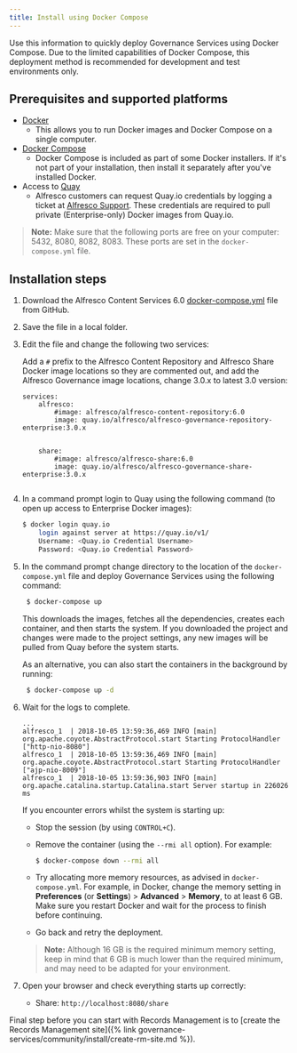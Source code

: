 ```yaml
---
title: Install using Docker Compose
---
```


Use this information to quickly deploy Governance Services using Docker Compose. 
Due to the limited capabilities of Docker Compose, this deployment method is 
recommended for development and test environments only.

## Prerequisites and supported platforms

* [Docker](https://docs.docker.com/install/)
    * This allows you to run Docker images and Docker Compose on a single computer.
* [Docker Compose](https://docs.docker.com/compose/install/)
    * Docker Compose is included as part of some Docker installers. If it's not part of your installation, then install it separately after you've installed Docker.
* Access to [Quay](http://www.quay.io)
    * Alfresco customers can request Quay.io credentials by logging a ticket at [Alfresco Support](https://support.alfresco.com/). These credentials are required to pull private (Enterprise-only) Docker images from Quay.io.

>**Note:** Make sure that the following ports are free on your computer: 5432, 8080, 8082, 8083. These ports are set in the `docker-compose.yml` file.

## Installation steps

1. Download the Alfresco Content Services 6.0 [docker-compose.yml](https://raw.githubusercontent.com/Alfresco/acs-deployment/support/HF/1.0/docker-compose/docker-compose.yml) file from GitHub.

2. Save the file in a local folder.

3. Edit the file and change the following two services:

    Add a `#` prefix to the Alfresco Content Repository and Alfresco Share Docker image locations so they are commented out, 
    and add the Alfresco Governance image locations, change 3.0.x to latest 3.0 version:

    ```text
    services:
        alfresco:
            #image: alfresco/alfresco-content-repository:6.0
            image: quay.io/alfresco/alfresco-governance-repository-enterprise:3.0.x
           
    ```

    ```text
        share:
            #image: alfresco/alfresco-share:6.0
            image: quay.io/alfresco/alfresco-governance-share-enterprise:3.0.x
           
    ```

4. In a command prompt login to Quay using the following command (to open up access to Enterprise Docker images):

    ```bash
    $ docker login quay.io
        login against server at https://quay.io/v1/
        Username: <Quay.io Credential Username>
        Password: <Quay.io Credential Password>
    ```

5. In the command prompt change directory to the location of the `docker-compose.yml` file and deploy Governance Services using the following command:

   ```bash
    $ docker-compose up
   ```

   This downloads the images, fetches all the dependencies, creates each container, and then starts the system. If you downloaded the project and changes were made to the project settings, any new images will be pulled from Quay before the system starts.

   As an alternative, you can also start the containers in the background by running:

   ```bash
    $ docker-compose up -d
   ```

7. Wait for the logs to complete.

    ```text
    ...
    alfresco_1  | 2018-10-05 13:59:36,469 INFO [main] org.apache.coyote.AbstractProtocol.start Starting ProtocolHandler ["http-nio-8080"]
    alfresco_1  | 2018-10-05 13:59:36,469 INFO [main] org.apache.coyote.AbstractProtocol.start Starting ProtocolHandler ["ajp-nio-8009"]
    alfresco_1  | 2018-10-05 13:59:36,903 INFO [main] org.apache.catalina.startup.Catalina.start Server startup in 226026 ms
    ```

    If you encounter errors whilst the system is starting up:

    * Stop the session (by using `CONTROL+C`).
    * Remove the container (using the `--rmi all` option). For example:

       ```bash
       $ docker-compose down --rmi all
       ```

    * Try allocating more memory resources, as advised in `docker-compose.yml`. For example, in Docker, change the memory setting in **Preferences** (or **Settings**) > **Advanced** > **Memory**, to at least 6 GB. Make sure you restart Docker and wait for the process to finish before continuing.
    * Go back and retry the deployment.
    
    >**Note:** Although 16 GB is the required minimum memory setting, keep in mind that 6 GB is much lower than the required minimum, and may need to be adapted for your environment.

8. Open your browser and check everything starts up correctly:

    * Share: `http://localhost:8080/share`

Final step before you can start with Records Management is to [create the Records Management site]({% link governance-services/community/install/create-rm-site.md %}).
